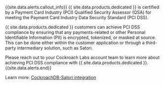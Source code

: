 {{site.data.alerts.callout_info}}
{{ site.data.products.dedicated }} is certified by a Payment Card Industry (PCI) Qualified Security Assessor (QSA) for meeting the Payment Card Industry Data Security Standard (PCI DSS).

{{ site.data.products.dedicated }} customers can achieve PCI DSS compliance by ensuring that any payments-related or other Personal Identifiable Information (PII) is encrypted, tokenized, or masked at source. This can be done either within the customer application or through a third-party intermediary solution, such as Satori.

Please reach out to your Cockroach Labs account team to learn more about achieving PCI DSS compliance with {{ site.data.products.dedicated }}.
{{site.data.alerts.end}}

Learn more: [CockroachDB-Satori integration](../satori-integration.html)
